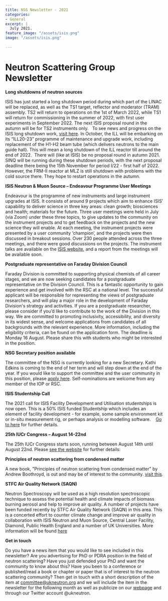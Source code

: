 ```yaml
---
title: NSG Newsletter - 2021
categories:
- General
excerpt: |
  July 2021.
feature_image: "/assets/isis.png"
image: "/assets/isis.png"
 
---
```

# Neutron Scattering Group Newsletter

**Long shutdowns of neutron sources**

ISIS has just started a long shutdown period during which part of the LINAC will be replaced, as well as the TS1 target, reflector and moderator (TRAM) assembly. TS2 will return to operations on the 1st of March 2022, while TS1 will return for commissioning in the summer of 2022, with first user experiments in September 2022. The next ISIS proposal round in the autumn will be for TS2 instruments only.   To see news and progress on the ISIS long shutdown work, 
[visit here](https://www.isis.stfc.ac.uk/Pages/ShutdownUpdate.aspx). 
In October, the ILL will be embarking on its “ILL20-23” programme of maintenance and upgrade work, including replacement of the H1-H2 beam tube (which delivers neutrons to the main guide hall). This will mean a long shutdown of the ILL reactor till around the end of 2022.  There will (like at ISIS) be no proposal round in autumn 2021.  
SINQ will be running during these shutdown periods, with the next proposal deadline there being the 15th November for period I/22 - first half of 2022. However, the FRM-II reactor at MLZ is still shutdown with problems with the cold source there. They hope to restart operations in the autumn.

**ISIS Neutron & Muon Source – Endeavour Programme User Meetings**

Endeavour is the programme of new instruments and large instrument upgrades at ISIS. It consists of around 9 projects which aim to enhance ISIS’ capability to deliver science in three key areas: clean growth; biosciences and health; materials for the future. Three user meetings were held in July (via Zoom) under these three topics, to give updates to the community on the instrument projects and to get feedback on the projects and the new science they will enable. At each meeting, the instrument projects were presented by a user community ‘champion’, and the projects were then discussed in breakout sessions. Over 230 people attended across the three meetings, and there were good discussions on the projects. The instrument talks are available on the 
[ISIS website](https://www.isis.stfc.ac.uk/Pages/News21_EndeavourMeetings.aspx), and a report from the meetings will be available soon.

**Postgraduate representative on Faraday Division Council**

Faraday Division is committed to supporting physical chemists of all career stages, and we are now seeking candidates for a postgraduate representative on the Division Council. 
This is a fantastic opportunity to gain experience and get involved with the RSC at a national level. The successful applicant will be responsible for representing the views of postgraduate researchers, and will play a major role in the development of Faraday Division's strategy and activities.
If you are a postgraduate researcher, please consider if you’d like to contribute to the work of the Division in this way. We are committed to promoting inclusivity, accessibility, and diversity in its widest sense, and welcome applications from candidates of all backgrounds with the relevant experience. 
More information, including the eligibility criteria, can be found on the application form. The deadline is Monday 16 August. Please share this with students who might be interested in the position.

**NSG Secretary position available**

The committee of the NSG is currently looking for a new Secretary. Kathi Edkins is coming to the end of her term and will step down at the end of the year. If you would like to support the committee and the user community in this position, please [apply here](https://www.mi-nomination.com/iop/form/NominationGroup). Self-nominations are welcome from any member of the IOP or RSC.

**ISIS Studentship Call**

The 2021 call for ISIS Facility Development and Utilisation studentships is now open. This is a 50% ISIS funded Studentship which includes an element of facility development - for example, some sample environment kit or in-situ measurement rig, or perhaps analysis or modelling software.   
[Go to here](https://www.isis.stfc.ac.uk/Pages/2021-Call-for-studentships.aspx) for further details.

**25th IUCr Congress – August 14-22nd**

The 25th IUCr Congress starts soon, running between August 14th until August 22nd. Please [see the website](https://iucr25.org/) for further details: 

**Principles of neutron scattering from condensed matter**

A new book, "Principles of neutron scattering from condensed matter" by Andrew Boothroyd, is out and may be of interest to the community. 
[visit this](https://global.oup.com/academic/product/principles-of-neutron-scattering-from-condensed-matter-9780198862314?cc=gb&lang=en&).

**STFC Air Quality Network (SAQN)**

Neutron Spectroscopy will be used as a high resolution spectroscopic technique to assess the potential health and climate impacts of biomass burning aerosol and help to improve air quality. A number of projects have been funded recently by STFC Air Quality Network (SAQN) in this area. This is a concerted effort to counter climate change and improve air quality in collaboration with ISIS Neutron and Muon Source, Central Laser Facility, Diamond, Public Health England and a number of UK Universities. More information will be found [here](https://www.saqn.org/2021/06/29/saqn-funds-new-research-into-air-quality/)

**Get in touch**

Do you have a news item that you would like to see included in this newsletter? Are you advertising for PhD or PDRA position in the field of neutron scattering? Have you just defended your PhD and want the community to know about this? Have you been to a conference or published/read a book or chapter or paper that is of interest to the neutron scattering community? Then get in touch with a short description of the item at committee@ukneutron.org and we will include the item in the newsletter for the following month as well as publicize on our [webpage](http://ukneutron.org) and through our Twitter account @ukneutron. 



